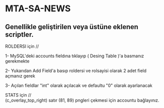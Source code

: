 # MTA-SA-NEWS
Genellikle geliştirilen veya üstüne eklenen scriptler.
-----------------------------------------------------
ROLDERSI için // 

  1- MySQL'deki accounts fieldına tıklayıp ( Desing Table )'a basmanız gerekmekte

  2- Yukarıdan Add Field'a basıp roldersi ve rolsayisi olarak 2 adet field açmanız gerek

  3- Açılan fieldlar "int" olarak açılacak ve defaultu "0" olarak ayarlanacak


STATS için //   
  (c_overlay_top_right) satır (81, 89) pngleri çekmesi için accountu bağlayınız.

